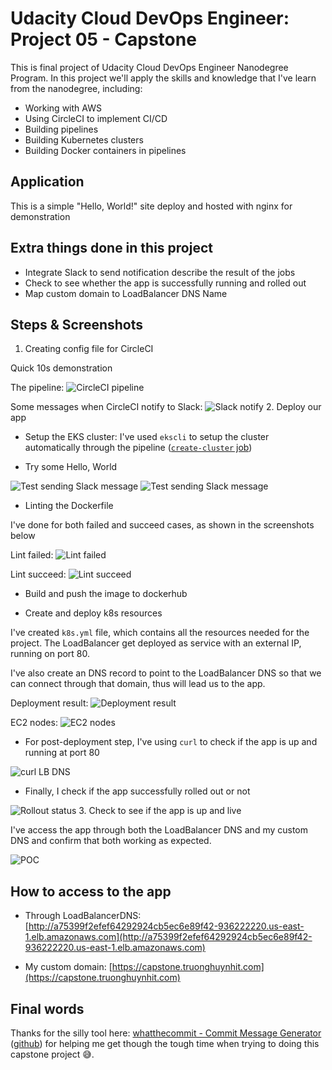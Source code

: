 # Udacity Cloud DevOps Engineer: Project 05 - Capstone

This is final project of Udacity Cloud DevOps Engineer Nanodegree Program. In this project we'll apply the skills and knowledge that I've learn from the nanodegree, including:

- Working with AWS
- Using CircleCI to implement CI/CD
- Building pipelines
- Building Kubernetes clusters
- Building Docker containers in pipelines

## Application

This is a simple "Hello, World!" site deploy and hosted with nginx for demonstration

## Extra things done in this project

- Integrate Slack to send notification describe the result of the jobs
- Check to see whether the app is successfully running and rolled out
- Map custom domain to LoadBalancer DNS Name

## Steps & Screenshots

1. Creating config file for CircleCI

Quick 10s demonstration

The pipeline:
![CircleCI pipeline](screenshots/ci-flow.png)

Some messages when CircleCI notify to Slack:
![Slack notify](screenshots/slack-notify.png)
2. Deploy our app

- Setup the EKS cluster: I've used `ekscli` to setup the cluster automatically through the pipeline ([`create-cluster` job](https://github.com/huynhphamduytruong/udacity-aws-cdo-prj5/blob/f2abf1e489856faf0041fdbc61f4a66ba53a2e59/.circleci/config.yml#L41))

- Try some Hello, World

![Test sending Slack message](screenshots/hello-world.png)
![Test sending Slack message](screenshots/hello-world-slack.png)

- Linting the Dockerfile

I've done for both failed and succeed cases, as shown in the screenshots below

Lint failed:
![Lint failed](screenshots/lint-failed.png)

Lint succeed:
![Lint succeed](screenshots/lint-succeed.png)

- Build and push the image to dockerhub

- Create and deploy k8s resources

I've created `k8s.yml` file, which contains all the resources needed for the project. The LoadBalancer get deployed as service with an external IP, running on port 80.

I've also create an DNS record to point to the LoadBalancer DNS so that we can connect through that domain, thus will lead us to the app.

Deployment result:
![Deployment result](screenshots/k8s-deployment.png)

EC2 nodes:
![EC2 nodes](screenshots/ec2-nodes.png)

- For post-deployment step, I've using `curl` to check if the app is up and running at port 80

![curl LB DNS](screenshots/curl-lb.png)

- Finally, I check if the app successfully rolled out or not

![Rollout status](screenshots/rollout-status.png)
3. Check to see if the app is up and live

I've access the app through both the LoadBalancer DNS and my custom DNS and confirm that both working as expected.

![POC](screenshots/poc-app.png)

## How to access to the app

- Through LoadBalancerDNS: [http://a75399f2efef64292924cb5ec6e89f42-936222220.us-east-1.elb.amazonaws.com](http://a75399f2efef64292924cb5ec6e89f42-936222220.us-east-1.elb.amazonaws.com)

- My custom domain: [https://capstone.truonghuynhit.com](https://capstone.truonghuynhit.com)

## Final words

Thanks for the silly tool here: [whatthecommit - Commit Message Generator](https://whatthecommit.com/) ([github](https://github.com/lwe/whatthecommit)) for helping me get though the tough time when trying to doing this capstone project 😅.
